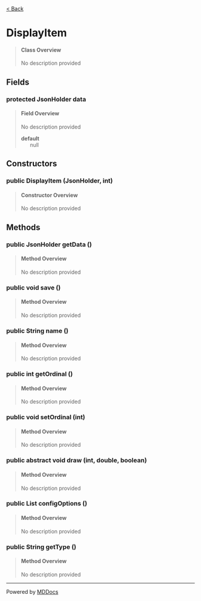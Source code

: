 [< Back](../README.md)
# DisplayItem #
>#### Class Overview ####
>No description provided
## Fields ##
### protected JsonHolder data ###
>#### Field Overview ####
>No description provided
>
>**default**<br />
>&nbsp;&nbsp;&nbsp;&nbsp;&nbsp;&nbsp;null
>
## Constructors ##
### public DisplayItem (JsonHolder, int) ###
>#### Constructor Overview ####
>No description provided
>
## Methods ##
### public JsonHolder getData () ###
>#### Method Overview ####
>No description provided
>
### public void save () ###
>#### Method Overview ####
>No description provided
>
### public String name () ###
>#### Method Overview ####
>No description provided
>
### public int getOrdinal () ###
>#### Method Overview ####
>No description provided
>
### public void setOrdinal (int) ###
>#### Method Overview ####
>No description provided
>
### public abstract void draw (int, double, boolean) ###
>#### Method Overview ####
>No description provided
>
### public List configOptions () ###
>#### Method Overview ####
>No description provided
>
### public String getType () ###
>#### Method Overview ####
>No description provided
>

---
Powered by [MDDocs](https://github.com/VRCube/MDDocs)